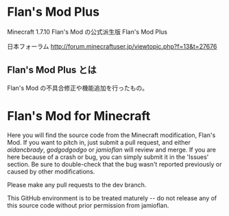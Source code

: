 # Flan's Mod Plus

Minecraft 1.7.10
Flan's Mod の公式派生版 Flan's Mod Plus

日本フォーラム
http://forum.minecraftuser.jp/viewtopic.php?f=13&t=27676

## Flan's Mod Plus とは
Flan's Mod の不具合修正や機能追加を行ったもの。


# Flan's Mod for Minecraft #

Here you will find the source code from the Minecraft modification, Flan's Mod.  If you want to pitch in,
just submit a pull request, and either _aidancbrady_, _godgodgodgo_ or _jamioflan_ will review and merge.  If you are here
because of a crash or bug, you can simply submit it in the 'Issues' section.  Be sure to double-check that
the bug wasn't reported previously or caused by other modifications.

Please make any pull requests to the dev branch.

This GitHub environment is to be treated maturely -- do not release any of this source code without prior
permission from jamioflan.